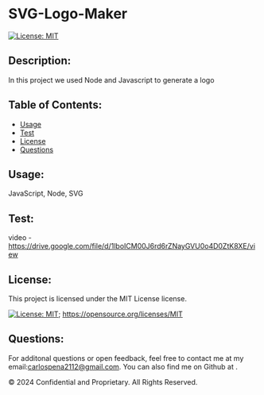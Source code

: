 # SVG-Logo-Maker
  
  [![License: MIT](https://img.shields.io/badge/License-MIT-yellow.svg)](https://opensource.org/licenses/MIT)
  
  ## Description:
  In this project we used Node and Javascript to generate a logo
  
  ## Table of Contents:
  - [Usage](#Usage-Information)
  - [Test](#Test-Instructions)
  - [License](#License)
  - [Questions](#Questions)
  
  
  ## Usage:
  JavaScript, Node, SVG
  
  ## Test:
  video - https://drive.google.com/file/d/1lboICM00J6rd6rZNayGVU0o4D0ZtK8XE/view
  
  ## License:
  
  This project is licensed under the MIT License license.
  
  [![License: MIT](https://img.shields.io/badge/License-MIT-yellow.svg)](https://opensource.org/licenses/MIT);
  https://opensource.org/licenses/MIT
  
  ## Questions:
  For additonal questions or open feedback, feel free to contact me at my email:carlospena2112@gmail.com. 
  You can also find me on Github at [](https://github.com/carlosps444).
  
  © 2024 Confidential and Proprietary. All Rights Reserved.